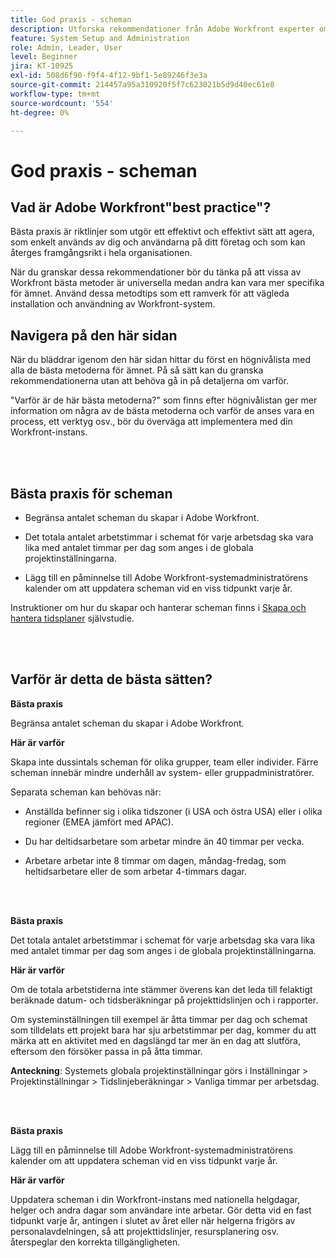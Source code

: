 ```yaml
---
title: God praxis - scheman
description: Utforska rekommendationer från Adobe Workfront experter om hur man ställer in, hanterar och använder Workfront scheman.
feature: System Setup and Administration
role: Admin, Leader, User
level: Beginner
jira: KT-10925
exl-id: 508d6f90-f9f4-4f12-9bf1-5e89246f3e3a
source-git-commit: 214457a95a310920f5f7c623021b5d9d40ec61e8
workflow-type: tm+mt
source-wordcount: '554'
ht-degree: 0%

---
```


# God praxis - scheman

## Vad är Adobe Workfront&quot;best practice&quot;?

Bästa praxis är riktlinjer som utgör ett effektivt och effektivt sätt att agera, som enkelt används av dig och användarna på ditt företag och som kan återges framgångsrikt i hela organisationen.

När du granskar dessa rekommendationer bör du tänka på att vissa av Workfront bästa metoder är universella medan andra kan vara mer specifika för ämnet. Använd dessa metodtips som ett ramverk för att vägleda installation och användning av Workfront-system.

## Navigera på den här sidan

När du bläddrar igenom den här sidan hittar du först en högnivålista med alla de bästa metoderna för ämnet. På så sätt kan du granska rekommendationerna utan att behöva gå in på detaljerna om varför.

&quot;Varför är de här bästa metoderna?&quot; som finns efter högnivålistan ger mer information om några av de bästa metoderna och varför de anses vara en process, ett verktyg osv., bör du överväga att implementera med din Workfront-instans.

</br>
</br>

## Bästa praxis för scheman

* Begränsa antalet scheman du skapar i Adobe Workfront.

* Det totala antalet arbetstimmar i schemat för varje arbetsdag ska vara lika med antalet timmar per dag som anges i de globala projektinställningarna.

* Lägg till en påminnelse till Adobe Workfront-systemadministratörens kalender om att uppdatera scheman vid en viss tidpunkt varje år.


Instruktioner om hur du skapar och hanterar scheman finns i [Skapa och hantera tidsplaner](/help/administration-and-setup/configure-system-defaults/create-and-manage-schedules.md) självstudie.

</br>
</br>

## Varför är detta de bästa sätten?

**Bästa praxis**

Begränsa antalet scheman du skapar i Adobe Workfront.



**Här är varför**

Skapa inte dussintals scheman för olika grupper, team eller individer. Färre scheman innebär mindre underhåll av system- eller gruppadministratörer.



Separata scheman kan behövas när:

* Anställda befinner sig i olika tidszoner (i USA och östra USA) eller i olika regioner (EMEA jämfört med APAC).

* Du har deltidsarbetare som arbetar mindre än 40 timmar per vecka.

* Arbetare arbetar inte 8 timmar om dagen, måndag-fredag, som heltidsarbetare eller de som arbetar 4-timmars dagar.

</br>
</br>

**Bästa praxis**

Det totala antalet arbetstimmar i schemat för varje arbetsdag ska vara lika med antalet timmar per dag som anges i de globala projektinställningarna.



**Här är varför**

Om de totala arbetstiderna inte stämmer överens kan det leda till felaktigt beräknade datum- och tidsberäkningar på projekttidslinjen och i rapporter.

Om systeminställningen till exempel är åtta timmar per dag och schemat som tilldelats ett projekt bara har sju arbetstimmar per dag, kommer du att märka att en aktivitet med en dagslängd tar mer än en dag att slutföra, eftersom den försöker passa in på åtta timmar.

**Anteckning**: Systemets globala projektinställningar görs i Inställningar > Projektinställningar > Tidslinjeberäkningar > Vanliga timmar per arbetsdag.

</br>
</br>


**Bästa praxis**

Lägg till en påminnelse till Adobe Workfront-systemadministratörens kalender om att uppdatera scheman vid en viss tidpunkt varje år.

**Här är varför**

Uppdatera scheman i din Workfront-instans med nationella helgdagar, helger och andra dagar som användare inte arbetar. Gör detta vid en fast tidpunkt varje år, antingen i slutet av året eller när helgerna frigörs av personalavdelningen, så att projekttidslinjer, resursplanering osv. återspeglar den korrekta tillgängligheten.
